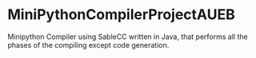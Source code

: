# MiniPythonCompilerProjectAUEB

Minipython Compiler using SableCC written in Java, that performs all the phases of the compiling except code generation.
